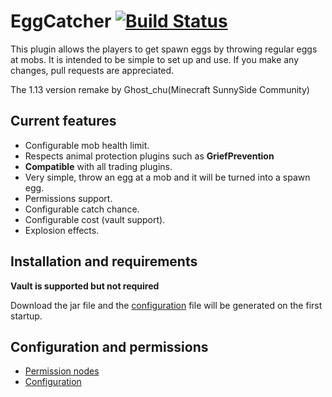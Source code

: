 # EggCatcher [![Build Status](https://travis-ci.org/Ghost-chu/EggCatcher-Reremake.svg?branch=master)](https://travis-ci.org/Ghost-chu/EggCatcher-Reremake)

This plugin allows the players to get spawn eggs by throwing regular eggs at mobs. It is intended to be simple to set up and use. If you make any changes, pull requests are appreciated.

The 1.13 version remake by Ghost_chu(Minecraft SunnySide Community)

## Current features ##
* Configurable mob health limit.
* Respects animal protection plugins such as **GriefPrevention**
* **Compatible** with all trading plugins.
* Very simple, throw an egg at a mob and it will be turned into a spawn egg.
* Permissions support.
* Configurable catch chance.
* Configurable cost (vault support).
* Explosion effects.

## Installation and requirements ##
**Vault is supported but not required**

Download the jar file and the [configuration](http://dev.bukkit.org/server-mods/eggcatcher/pages/configuration/) file will be generated on the first startup.

## Configuration and permissions ##
* [Permission nodes](http://dev.bukkit.org/server-mods/eggcatcher/pages/permisson-nodes/)
* [Configuration](http://dev.bukkit.org/server-mods/eggcatcher/pages/configuration/)
